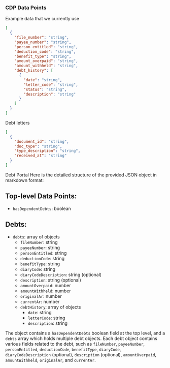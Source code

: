### CDP Data Points


Example data that we currently use
```json
[
  {
    "file_number": "string",
    "payee_number": "string",
    "person_entitled": "string",
    "deduction_code": "string",
    "benefit_type": "string",
    "amount_overpaid": "string",
    "amount_withheld": "string",
    "debt_history": [
      {
        "date": "string",
        "letter_code": "string",
        "status": "string",
        "description": "string"
      }
    ]
  }
]
```

Debt letters
```json
[
  {
    "document_id": "string",
    "doc_type": "string",
    "type_description": "string",
    "received_at": "string"
  }
]
```
Debt Portal
Here is the detailed structure of the provided JSON object in markdown format:

## Top-level Data Points:
- `hasDependentDebts`: boolean

## Debts:
- `debts`: array of objects
  - `fileNumber`: string
  - `payeeNumber`: string
  - `personEntitled`: string
  - `deductionCode`: string
  - `benefitType`: string
  - `diaryCode`: string
  - `diaryCodeDescription`: string (optional)
  - `description`: string (optional)
  - `amountOverpaid`: number
  - `amountWithheld`: number
  - `originalAr`: number
  - `currentAr`: number
  - `debtHistory`: array of objects
    - `date`: string
    - `letterCode`: string
    - `description`: string


The object contains a `hasDependentDebts` boolean field at the top level, and a `debts` array which holds multiple debt objects. Each debt object contains various fields related to the debt, such as `fileNumber`, `payeeNumber`, `personEntitled`, `deductionCode`, `benefitType`, `diaryCode`, `diaryCodeDescription` (optional), `description` (optional), `amountOverpaid`, `amountWithheld`, `originalAr`, and `currentAr`.



